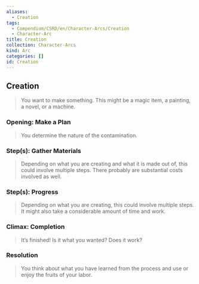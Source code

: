 ```yaml
---
aliases:
  - Creation
tags:
  - Compendium/CSRD/en/Character-Arcs/Creation
  - Character-Arc
title: Creation
collection: Character-Arcs
kind: Arc
categories: []
id: Creation
---
```

## Creation  
>You want to make something. This might be a magic item, a painting, a novel, or a machine.   
### Opening: Make a Plan   
>You determine the nature of the contamination.  
### Step(s): Gather Materials    
>Depending on what you are creating and what it is made out of, this could involve multiple steps. There probably are substantial costs involved as well.  
### Step(s): Progress  
>Depending on what you are creating, this could involve multiple steps. It might also take a considerable amount of time and work.  
### Climax: Completion  
>It’s finished! Is it what you wanted? Does it work?   
### Resolution    
>You think about what you have learned from the process and use or enjoy the fruits of your labor.  
  
  
